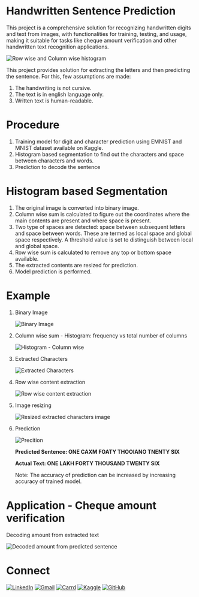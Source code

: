 # Handwritten Sentence Prediction

This project is a comprehensive solution for recognizing handwritten digits and text from images, with functionalities for training, testing, and usage, making it suitable for tasks like cheque amount verification and other handwritten text recognition applications.

![Row wise and Column wise histogram](https://github.com/theiturhs/handwritten-sentence-prediction/assets/96874023/8c40abef-dde6-4def-9013-84746ebc8c82)


This project provides solution for extracting the letters and then predicting the sentence. For this, few assumptions are made:

1. The handwriting is not cursive.
2. The text is in english language only.
3. Written text is human-readable.

# Procedure

1. Training model for digit and character prediction using EMNIST and MNIST dataset available on Kaggle.
2. Histogram based segmentation to find out the characters and space between characters and words.
3. Prediction to decode the sentence

# Histogram based Segmentation

1. The original image is converted into binary image.
2. Column wise sum is calculated to figure out the coordinates where the main contents are present and where space is present.
3. Two type of spaces are detected: space between subsequent letters and space between words. These are termed as local space and global space respectively. A threshold value is set to distinguish between local and global space.
4. Row wise sum is calculated to remove any top or bottom space available.
5. The extracted contents are resized for prediction.
6. Model prediction is performed.

# Example

1. Binary Image

   ![Binary Image](https://github.com/theiturhs/handwritten-sentence-prediction/assets/96874023/5066ad97-735b-4671-9701-34a7fc26f3c3)

2. Column wise sum - Histogram: frequency vs total number of columns

   ![Histogram - Column wise](https://github.com/theiturhs/handwritten-sentence-prediction/assets/96874023/2f245fe9-44ab-4ac5-9fad-52c18306dd38)

3. Extracted Characters

   ![Extracted Characters](https://github.com/theiturhs/handwritten-sentence-prediction/assets/96874023/a71cce9f-2815-4a32-8bf3-21834e5e7d97)

4. Row wise content extraction

   	![Row wise content extraction](https://github.com/theiturhs/handwritten-sentence-prediction/assets/96874023/aaff505f-6e94-422f-ae21-a632bacc2c64)


5. Image resizing

   ![Resized extracted characters image](https://github.com/theiturhs/handwritten-sentence-prediction/assets/96874023/a4711ab6-2384-47f9-bcc6-77aca913ae57)

6. Prediction

   ![Precition](https://github.com/theiturhs/handwritten-sentence-prediction/assets/96874023/acfe1e72-f060-4ae7-8650-6e04b4d5e0ed)

   **Predicted Sentence: ONE CAXM FOATY THOOIANO TNENTY SIX**
   
   **Actual Text: ONE LAKH FORTY THOUSAND TWENTY SIX**

   Note: The accuracy of prediction can be increased by increasing accuracy of trained model.


# Application - Cheque amount verification

Decoding amount from extracted text

![Decoded amount from predicted sentence](https://github.com/theiturhs/handwritten-sentence-prediction/assets/96874023/ecc43e46-e87a-4eb0-852e-edd3b9edd8c6)



# Connect

[![LinkedIn](https://img.shields.io/badge/LinkedIn-0077B5?style=for-the-badge&logo=linkedin&logoColor=white)](https://www.linkedin.com/in/shrutikshrivastava/)
[![Gmail](https://img.shields.io/badge/Gmail-D14836?style=for-the-badge&logo=gmail&logoColor=white)](mailto:shrutishrivastava22ss@gmail.com)
[![Carrd](https://img.shields.io/badge/carrd-000000?style=for-the-badge&logo=carrd&logoColor=white)](https://shrutishrivastava.carrd.co/)
[![Kaggle](https://img.shields.io/badge/kaggle-0077B5?style=for-the-badge&logo=kaggle&logoColor=white)](https://www.kaggle.com/theiturhs)
[![GitHub](https://img.shields.io/badge/github-000000?style=for-the-badge&logo=github&logoColor=white)](https://github.com/theiturhs)
